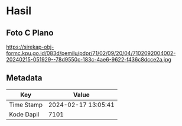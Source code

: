 # Hasil

## Foto C Plano

https://sirekap-obj-formc.kpu.go.id/083d/pemilu/pdpr/71/02/09/20/04/7102092004002-20240215-051929--78d9550c-183c-4ae6-9622-f436c8dcce2a.jpg


## Metadata

| Key        | Value               |
| ---------- | ------------------- |
| Time Stamp | 2024-02-17 13:05:41 |
| Kode Dapil | 7101                |



